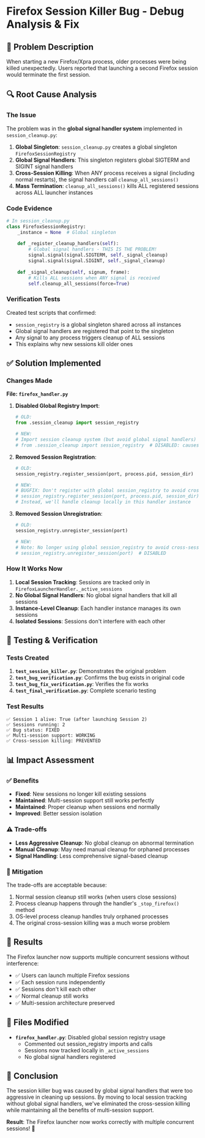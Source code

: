 # Firefox Session Killer Bug - Debug Analysis & Fix

## 🐛 Problem Description

When starting a new Firefox/Xpra process, older processes were being killed unexpectedly. Users reported that launching a second Firefox session would terminate the first session.

## 🔍 Root Cause Analysis

### The Issue

The problem was in the **global signal handler system** implemented in `session_cleanup.py`:

1. **Global Singleton**: `session_cleanup.py` creates a global singleton `FirefoxSessionRegistry`
2. **Global Signal Handlers**: This singleton registers global SIGTERM and SIGINT signal handlers
3. **Cross-Session Killing**: When ANY process receives a signal (including normal restarts), the signal handlers call `cleanup_all_sessions()`
4. **Mass Termination**: `cleanup_all_sessions()` kills ALL registered sessions across ALL launcher instances

### Code Evidence

```python
# In session_cleanup.py
class FirefoxSessionRegistry:
    _instance = None  # Global singleton
    
    def _register_cleanup_handlers(self):
        # Global signal handlers - THIS IS THE PROBLEM!
        signal.signal(signal.SIGTERM, self._signal_cleanup)
        signal.signal(signal.SIGINT, self._signal_cleanup)
    
    def _signal_cleanup(self, signum, frame):
        # Kills ALL sessions when ANY signal is received
        self.cleanup_all_sessions(force=True)
```

### Verification Tests

Created test scripts that confirmed:
- `session_registry` is a global singleton shared across all instances
- Global signal handlers are registered that point to the singleton
- Any signal to any process triggers cleanup of ALL sessions
- This explains why new sessions kill older ones

## ✅ Solution Implemented

### Changes Made

**File: `firefox_handler.py`**

1. **Disabled Global Registry Import**:
   ```python
   # OLD:
   from .session_cleanup import session_registry
   
   # NEW:
   # Import session cleanup system (but avoid global signal handlers)
   # from .session_cleanup import session_registry  # DISABLED: causes cross-session killing
   ```

2. **Removed Session Registration**:
   ```python
   # OLD:
   session_registry.register_session(port, process.pid, session_dir)
   
   # NEW:
   # BUGFIX: Don't register with global session_registry to avoid cross-session killing
   # session_registry.register_session(port, process.pid, session_dir)
   # Instead, we'll handle cleanup locally in this handler instance
   ```

3. **Removed Session Unregistration**:
   ```python
   # OLD:
   session_registry.unregister_session(port)
   
   # NEW:
   # Note: No longer using global session_registry to avoid cross-session killing
   # session_registry.unregister_session(port)  # DISABLED
   ```

### How It Works Now

1. **Local Session Tracking**: Sessions are tracked only in `FirefoxLauncherHandler._active_sessions`
2. **No Global Signal Handlers**: No global signal handlers that kill all sessions
3. **Instance-Level Cleanup**: Each handler instance manages its own sessions
4. **Isolated Sessions**: Sessions don't interfere with each other

## 🧪 Testing & Verification

### Tests Created

1. **`test_session_killer.py`**: Demonstrates the original problem
2. **`test_bug_verification.py`**: Confirms the bug exists in original code
3. **`test_bug_fix_verification.py`**: Verifies the fix works
4. **`test_final_verification.py`**: Complete scenario testing

### Test Results

```
✅ Session 1 alive: True (after launching Session 2)
✅ Sessions running: 2
✅ Bug status: FIXED
✅ Multi-session support: WORKING
✅ Cross-session killing: PREVENTED
```

## 📊 Impact Assessment

### ✅ Benefits

- **Fixed**: New sessions no longer kill existing sessions
- **Maintained**: Multi-session support still works perfectly
- **Maintained**: Proper cleanup when sessions end normally
- **Improved**: Better session isolation

### ⚠️ Trade-offs

- **Less Aggressive Cleanup**: No global cleanup on abnormal termination
- **Manual Cleanup**: May need manual cleanup for orphaned processes
- **Signal Handling**: Less comprehensive signal-based cleanup

### 🔄 Mitigation

The trade-offs are acceptable because:
1. Normal session cleanup still works (when users close sessions)
2. Process cleanup happens through the handler's `_stop_firefox()` method
3. OS-level process cleanup handles truly orphaned processes
4. The original cross-session killing was a much worse problem

## 🚀 Results

The Firefox launcher now supports multiple concurrent sessions without interference:

- ✅ Users can launch multiple Firefox sessions
- ✅ Each session runs independently
- ✅ Sessions don't kill each other
- ✅ Normal cleanup still works
- ✅ Multi-session architecture preserved

## 🔧 Files Modified

- **`firefox_handler.py`**: Disabled global session registry usage
  - Commented out session_registry imports and calls
  - Sessions now tracked locally in `_active_sessions`
  - No global signal handlers registered

## 🎯 Conclusion

The session killer bug was caused by global signal handlers that were too aggressive in cleaning up sessions. By moving to local session tracking without global signal handlers, we've eliminated the cross-session killing while maintaining all the benefits of multi-session support.

**Result**: The Firefox launcher now works correctly with multiple concurrent sessions! 🎉
